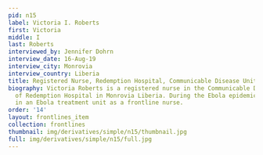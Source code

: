 ```yaml
---
pid: n15
label: Victoria I. Roberts
first: Victoria
middle: I
last: Roberts
interviewed_by: Jennifer Dohrn
interview_date: 16-Aug-19
interview_city: Monrovia
interview_country: Liberia
title: Registered Nurse, Redemption Hospital, Communicable Disease Unit
biography: Victoria Roberts is a registered nurse in the Communicable Disease Unit
  of Redemption Hospital in Monrovia Liberia. During the Ebola epidemic, Roberts served
  in an Ebola treatment unit as a frontline nurse.
order: '14'
layout: frontlines_item
collection: frontlines
thumbnail: img/derivatives/simple/n15/thumbnail.jpg
full: img/derivatives/simple/n15/full.jpg
---
```

